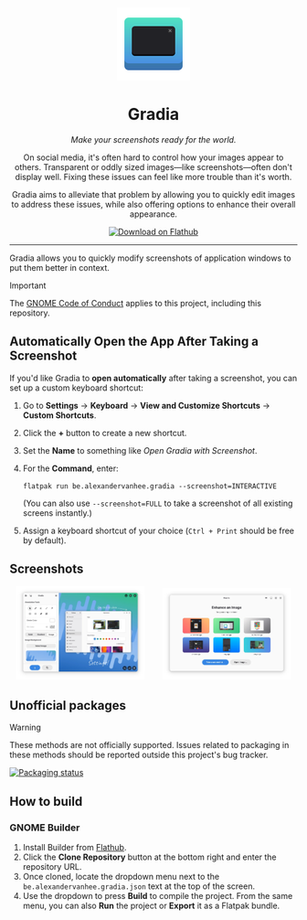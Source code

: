 <p align="center">
  <img src="data/icons/hicolor/scalable/apps/be.alexandervanhee.gradia.svg" alt="Gradia Logo" height="128">
</p>

<h1 align="center">Gradia</h1>
<p align="center"><em>Make your screenshots ready for the world.</em></p>

<p align="center">
  On social media, it's often hard to control how your images appear to others.
  Transparent or oddly sized images—like screenshots—often don't display well.
  Fixing these issues can feel like more trouble than it's worth.
</p>

<p align="center">
  Gradia aims to alleviate that problem by allowing you to quickly edit images to address these issues,
  while also offering options to enhance their overall appearance.
</p>

<p align="center">
  <a href="https://flathub.org/apps/be.alexandervanhee.gradia">
    <img width="190" alt="Download on Flathub" src="https://flathub.org/api/badge?locale=en" />
  </a>
</p>


---

Gradia allows you to quickly modify screenshots of application windows to put them better in context.

> [!IMPORTANT]
> The [GNOME Code of Conduct](https://conduct.gnome.org) applies to this project, including this repository.
## Automatically Open the App After Taking a Screenshot

If you'd like Gradia to **open automatically** after taking a screenshot, you can set up a custom keyboard shortcut:

1. Go to **Settings** → **Keyboard** → **View and Customize Shortcuts** → **Custom Shortcuts**.
2. Click the **+** button to create a new shortcut.
3. Set the **Name** to something like *Open Gradia with Screenshot*.
4. For the **Command**, enter:

   ```
   flatpak run be.alexandervanhee.gradia --screenshot=INTERACTIVE
   ```
   (You can also use `--screenshot=FULL` to take a screenshot of all existing screens instantly.)
5. Assign a keyboard shortcut of your choice (`Ctrl + Print` should be free by default).

## Screenshots

<p align="center">
  <img src="screenshots/showcase.webp" alt="Showcase screenshot" style="width:45%; margin-right: 5%;">
  <img src="screenshots/home.webp" alt="Home screenshot" style="width:45%;">
</p>

## Unofficial packages
> [!WARNING]
> These methods are not officially supported. Issues related to packaging in these methods should be reported outside this project's bug tracker.

[![Packaging status](https://repology.org/badge/vertical-allrepos/gradia.svg)](https://repology.org/project/gradia/versions)

## How to build

### GNOME Builder

1. Install Builder from [Flathub](https://flathub.org/apps/org.gnome.Builder).
2. Click the **Clone Repository** button at the bottom right and enter the repository URL.
3. Once cloned, locate the dropdown menu next to the `be.alexandervanhee.gradia.json` text at the top of the screen.
4. Use the dropdown to press **Build** to compile the project. From the same menu, you can also **Run** the project or **Export** it as a Flatpak bundle.
